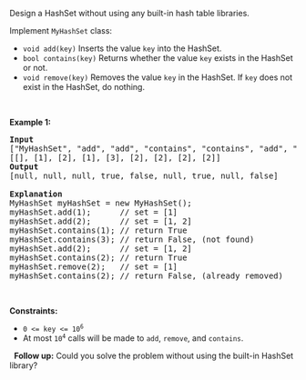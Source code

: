 Design a HashSet without using any built-in hash table libraries.

Implement `` MyHashSet `` class:

*   `` void add(key) `` Inserts the value `` key `` into the HashSet.
*   `` bool contains(key) `` Returns whether the value `` key `` exists in the HashSet or not.
*   `` void remove(key) `` Removes the value `` key `` in the HashSet. If `` key `` does not exist in the HashSet, do nothing.

&nbsp;

__Example 1:__

<pre>
<strong>Input</strong>
["MyHashSet", "add", "add", "contains", "contains", "add", "contains", "remove", "contains"]
[[], [1], [2], [1], [3], [2], [2], [2], [2]]
<strong>Output</strong>
[null, null, null, true, false, null, true, null, false]

<strong>Explanation</strong>
MyHashSet myHashSet = new MyHashSet();
myHashSet.add(1);      // set = [1]
myHashSet.add(2);      // set = [1, 2]
myHashSet.contains(1); // return True
myHashSet.contains(3); // return False, (not found)
myHashSet.add(2);      // set = [1, 2]
myHashSet.contains(2); // return True
myHashSet.remove(2);   // set = [1]
myHashSet.contains(2); // return False, (already removed)</pre>

&nbsp;

__Constraints:__

*   <code>0 &lt;= key &lt;= 10<sup>6</sup></code>
*   At most <code>10<sup>4</sup></code> calls will be made to `` add ``, `` remove ``, and `` contains ``.

&nbsp;
__Follow up:__ Could you solve the problem without using the built-in HashSet library?